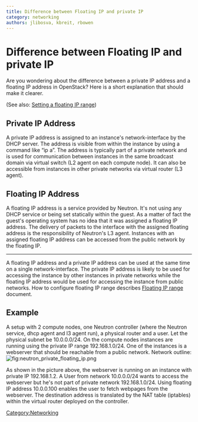 ```yaml
---
title: Difference between Floating IP and private IP
category: networking
authors: jlibosva, kbreit, rbowen
---
```


# Difference between Floating IP and private IP

Are you wondering about the difference between a private IP address and a floating IP address in OpenStack? Here is a short explanation that should make it clearer.

(See also: [Setting a floating IP range](/networking/floating-ip-range/))

## Private IP Address

A private IP address is assigned to an instance's network-interface by the DHCP server. The address is visible from within the instance by using a command like “ip a”. The address is typically part of a private network and is used for communication between instances in the same broadcast domain via virtual switch (L2 agent on each compute node).  It can also be accessible from instances in other private networks via virtual router (L3 agent).

## Floating IP Address

A floating IP address is a service provided by Neutron. It's not using any DHCP service or being set statically within the guest. As a matter of fact the guest's operating system has no idea that it was assigned a floating IP address. The delivery of packets to the interface with the assigned floating address is the responsibility of Neutron's L3 agent. Instances with an assigned floating IP address can be accessed from the public network by the floating IP.

------------------------------------------------------------------------

A floating IP address and a private IP address can be used at the same time on a single network-interface. The private IP address is likely to be used for accessing the instance by other instances in private networks while the floating IP address would be used for accessing the instance from public networks. How to configure floating IP range describes [Floating IP range](/networking/floating-ip-range/) document.

## Example

A setup with 2 compute nodes, one Neutron controller (where the Neutron service, dhcp agent and l3 agent run), a physical router and a user. Let the physical subnet be 10.0.0.0/24. On the compute nodes instances are running using the private IP range 192.168.1.0/24. One of the instances is a webserver that should be reachable from a public network. Network outline: ![](neutron_private_floating_ip.png "fig:neutron_private_floating_ip.png")

As shown in the picture above, the webserver is running on an instance with private IP 192.168.1.2. A User from network 10.0.0.0/24 wants to access the webserver but he's not part of private network 192.168.1.0/24. Using floating IP address 10.0.0.100 enables the user to fetch webpages from the webserver. The destination address is translated by the NAT table (iptables) within the virtual router deployed on the controller.

<Category:Networking>
